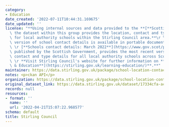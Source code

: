 ```yaml
---
category:
- Education
date_created: '2022-07-11T10:44:31.169675'
date_updated: ''
license: "**Using internal sources and data provided to the **[**Scottish Government**](https://www.gov.scot/)**,\
  \ the dataset within this group provides the location, contact and type details\
  \ for local authority schools within the Stirling Council area.**\r \r **A printable\
  \ version of school contact details is available in portable document format (PDF).**\r\
  \ \r [**Schools contact details: March 2022**](https://www.gov.scot/publications/school-contact-details/)**,\
  \ published by the Scottish Government, provides the most recent version of  location,\
  \ contact and type details for all local authority schools across Scotland.**\r\
  \ \r **Visit Stirling Council's website for further information on **[**Learning\
  \ & Education**](https://stirling.gov.uk/learning-education/)**.**"
maintainer: https://data.stirling.gov.uk/package/school-location-contact-type-details
notes: <p>ckan API</p>
organization: https://data.stirling.gov.uk/package/school-location-contact-type-details
original_dataset_link: https://data.stirling.gov.uk/dataset/17334cfa-aced-4c10-9a38-9fe47597c7dc/resource/a6eb04db-8451-45f4-9e04-2242e6866f66/download/20220711-stirling-council-primary-secondary-school-contacts.pdf
records: null
resources:
- format: ''
  name: ''
  url: '2022-04-21T15:07:22.968577'
schema: default
title: Stirling Council
---
```

